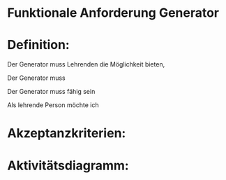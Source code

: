 # Funktionale Anforderung Generator





# Definition:

Der Generator muss Lehrenden die Möglichkeit bieten,

Der Generator muss

Der Generator muss fähig sein

Als lehrende Person möchte ich


# Akzeptanzkriterien:


# Aktivitätsdiagramm:


